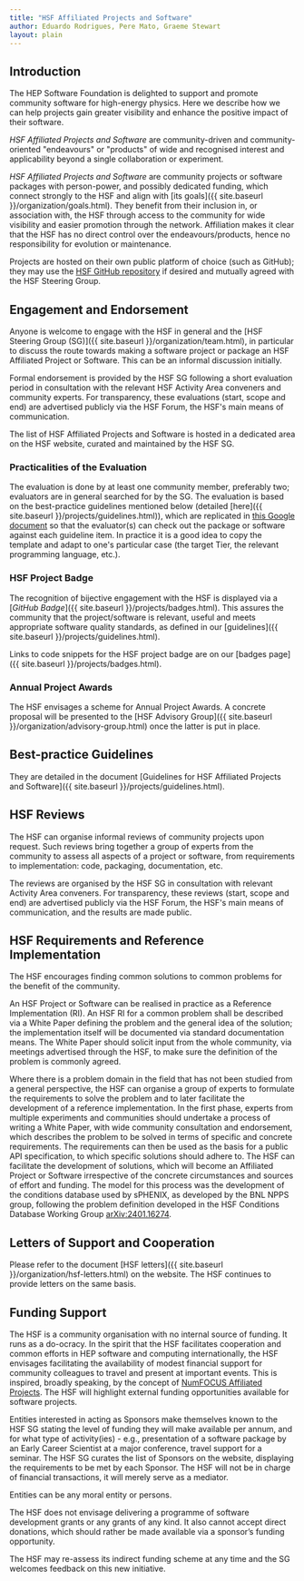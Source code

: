 ```yaml
---
title: "HSF Affiliated Projects and Software"
author: Eduardo Rodrigues, Pere Mato, Graeme Stewart
layout: plain
---
```



## Introduction

The HEP Software Foundation is delighted to support and promote community software for high-energy physics.
Here we describe how we can help projects gain greater visibility and enhance the positive impact of their software.

*HSF Affiliated Projects and Software* are community-driven and community-oriented "endeavours" or "products" of wide and recognised interest and applicability beyond a single collaboration or experiment.

*HSF Affiliated Projects and Software* are community projects or software packages with person-power, and possibly dedicated funding, which connect strongly to the HSF and align with [its goals]({{ site.baseurl }}/organization/goals.html). They benefit from their inclusion in, or association with, the HSF through access to the community for wide visibility and easier promotion through the network. Affiliation makes it clear that the HSF has no direct control over the endeavours/products, hence no responsibility for evolution or maintenance.

Projects are hosted on their own public platform of choice (such as GitHub);
they may use the [HSF GitHub repository](https://github.com/HSF) if desired and mutually agreed with the HSF Steering Group.

## Engagement and Endorsement

Anyone is welcome to engage with the HSF in general and the
[HSF Steering Group (SG)]({{ site.baseurl }}/organization/team.html),
in particular to discuss the route towards making a software project or package an HSF Affiliated Project or Software. This can be an informal discussion initially.

Formal endorsement is provided by the HSF SG following a short evaluation period in consultation with the relevant HSF Activity Area conveners and community experts. For transparency, these evaluations (start, scope and end) are advertised publicly via the HSF Forum, the HSF's main means of communication.

The list of HSF Affiliated Projects and Software is hosted in a dedicated area on the HSF website, curated and maintained by the HSF SG.

### Practicalities of the Evaluation

The evaluation is done by at least one community member, preferably two;
evaluators are in general searched for by the SG.
The evaluation is based on the best-practice guidelines mentioned below
(detailed [here]({{ site.baseurl }}/projects/guidelines.html)), which are replicated
in [this Google document](https://docs.google.com/document/d/1l8Tkruo0EEHwgRBQPmiHq-i4BuwwiR1choRRMUIv6qY/edit?usp=sharing) so that the evaluator(s) can check out the package or software against each guideline item.
In practice it is a good idea to copy the template and adapt to one's particular case
(the target Tier, the relevant programming language, etc.).

### HSF Project Badge

The recognition of bijective engagement with the HSF is displayed via a
[*GitHub Badge*]({{ site.baseurl }}/projects/badges.html). This assures the community
that the project/software is relevant, useful and meets appropriate software quality
standards, as defined in our [guidelines]({{ site.baseurl }}/projects/guidelines.html).

Links to code snippets for the HSF project badge are on our [badges page]({{ site.baseurl }}/projects/badges.html).

### Annual Project Awards

The HSF envisages a scheme for Annual Project Awards.
A concrete proposal will be presented to the [HSF Advisory Group]({{ site.baseurl }}/organization/advisory-group.html) once the latter is put in place.

## Best-practice Guidelines

They are detailed in the document
[Guidelines for HSF Affiliated Projects and Software]({{ site.baseurl }}/projects/guidelines.html).

## HSF Reviews

The HSF can organise informal reviews of community projects upon request. Such reviews bring together a group of experts from the community to assess all aspects of a project or software, from requirements to implementation: code, packaging, documentation, etc.

The reviews are organised by the HSF SG in consultation with relevant Activity Area conveners. For transparency, these reviews (start, scope and end) are advertised publicly via the HSF Forum, the HSF's main means of communication, and the results are made public.

## HSF Requirements and Reference Implementation

The HSF encourages finding common solutions to common problems for the benefit of the community.

An HSF Project or Software can be realised in practice as a Reference Implementation (RI). An HSF RI for a common problem shall be described via a White Paper defining the problem and the general idea of the solution; the implementation itself will be documented via standard documentation means. The White Paper should solicit input from the whole community, via meetings advertised through the HSF, to make sure the definition of the problem is commonly agreed.

Where there is a problem domain in the field that has not been studied from a general perspective, the HSF can organise a group of experts to formulate the requirements to solve the problem and to later facilitate the development of a reference implementation.
In the first phase, experts from multiple experiments and communities should undertake a process of writing a White Paper, with wide community consultation and endorsement, which describes the problem to be solved in terms of specific and concrete requirements.
The requirements can then be used as the basis for a public API specification, to which specific solutions should adhere to.
The HSF can facilitate the development of solutions, which will become an Affiliated Project or Software irrespective of the concrete circumstances and sources of effort and funding.
The model for this process was the development of the conditions database used by sPHENIX, as developed by the BNL NPPS group, following the problem definition developed in the HSF Conditions Database Working Group [arXiv:2401.16274](https://doi.org/10.48550/arXiv.2401.16274).

## Letters of Support and Cooperation

Please refer to the document
[HSF letters]({{ site.baseurl }}/organization/hsf-letters.html)
on the website. The HSF continues to provide letters on the same basis.

## Funding Support

The HSF is a community organisation with no internal source of funding.
It runs as a do-ocracy. In the spirit that the HSF facilitates cooperation and common efforts in HEP software and computing internationally, the HSF envisages facilitating the availability of modest financial support for community colleagues to travel and present at important events.
This is inspired, broadly speaking, by the concept of
[NumFOCUS Affiliated Projects](https://numfocus.org/sponsored-projects/affiliated-projects).
The HSF will highlight external funding opportunities available for software projects. 

Entities interested in acting as Sponsors make themselves known to the HSF SG stating the level of funding they will make available per annum, and for what type of activity(ies) - e.g., presentation of a software package by an Early Career Scientist at a major conference, travel support for a seminar.
The HSF SG curates the list of Sponsors on the website, displaying the requirements to be met by each Sponsor.
The HSF will not be in charge of financial transactions, it will merely serve as a mediator.

Entities can be any moral entity or persons.

The HSF does not envisage delivering a programme of software development grants or any grants of any kind. It also cannot accept direct donations, which should rather be made available via a sponsor’s funding opportunity.

The HSF may re-assess its indirect funding scheme at any time and the SG welcomes feedback on this new initiative.
